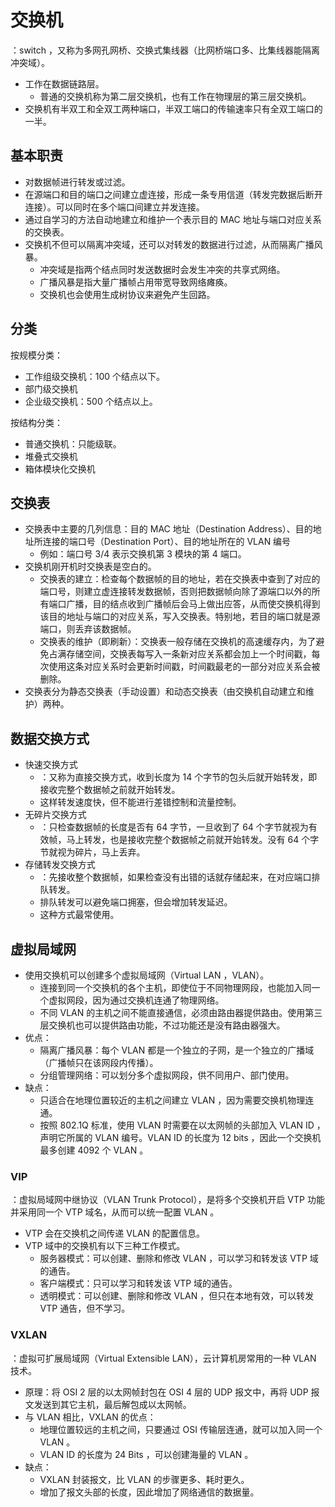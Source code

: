 # 交换机

：switch ，又称为多网孔网桥、交换式集线器（比网桥端口多、比集线器能隔离冲突域）。
- 工作在数据链路层。
  - 普通的交换机称为第二层交换机，也有工作在物理层的第三层交换机。
- 交换机有半双工和全双工两种端口，半双工端口的传输速率只有全双工端口的一半。

## 基本职责

- 对数据帧进行转发或过滤。
- 在源端口和目的端口之间建立虚连接，形成一条专用信道（转发完数据后断开连接）。可以同时在多个端口间建立并发连接。
- 通过自学习的方法自动地建立和维护一个表示目的 MAC 地址与端口对应关系的交换表。
- 交换机不但可以隔离冲突域，还可以对转发的数据进行过滤，从而隔离广播风暴。
  - 冲突域是指两个结点同时发送数据时会发生冲突的共享式网络。
  - 广播风暴是指大量广播帧占用带宽导致网络瘫痪。
  - 交换机也会使用生成树协议来避免产生回路。

## 分类

按规模分类：
- 工作组级交换机：100 个结点以下。
- 部门级交换机
- 企业级交换机：500 个结点以上。

按结构分类：
- 普通交换机：只能级联。
- 堆叠式交换机
- 箱体模块化交换机

## 交换表

- 交换表中主要的几列信息：目的 MAC 地址（Destination Address）、目的地址所连接的端口号（Destination Port）、目的地址所在的 VLAN 编号
  - 例如：端口号 3/4 表示交换机第 3 模块的第 4 端口。
- 交换机刚开机时交换表是空白的。
  - 交换表的建立：检查每个数据帧的目的地址，若在交换表中查到了对应的端口号，则建立虚连接转发数据帧，否则把数据帧向除了源端口以外的所有端口广播，目的结点收到广播帧后会马上做出应答，从而使交换机得到该目的地址与端口的对应关系，写入交换表。特别地，若目的端口就是源端口，则丢弃该数据帧。
  - 交换表的维护（即刷新）：交换表一般存储在交换机的高速缓存内，为了避免占满存储空间，交换表每写入一条新对应关系都会加上一个时间戳，每次使用这条对应关系时会更新时间戳，时间戳最老的一部分对应关系会被删除。
- 交换表分为静态交换表（手动设置）和动态交换表（由交换机自动建立和维护）两种。

## 数据交换方式

- 快速交换方式
  - ：又称为直接交换方式，收到长度为 14 个字节的包头后就开始转发，即接收完整个数据帧之前就开始转发。
  - 这样转发速度快，但不能进行差错控制和流量控制。
- 无碎片交换方式
  - ：只检查数据帧的长度是否有 64 字节，一旦收到了 64 个字节就视为有效帧，马上转发，也是接收完整个数据帧之前就开始转发。没有 64 个字节就视为碎片，马上丢弃。
- 存储转发交换方式
  - ：先接收整个数据帧，如果检查没有出错的话就存储起来，在对应端口排队转发。
  - 排队转发可以避免端口拥塞，但会增加转发延迟。
  - 这种方式最常使用。

## 虚拟局域网

- 使用交换机可以创建多个虚拟局域网（Virtual LAN ，VLAN）。
  - 连接到同一个交换机的各个主机，即使位于不同物理网段，也能加入同一个虚拟网段，因为通过交换机连通了物理网络。
  - 不同 VLAN 的主机之间不能直接通信，必须由路由器提供路由。使用第三层交换机也可以提供路由功能，不过功能还是没有路由器强大。
- 优点：
  - 隔离广播风暴：每个 VLAN 都是一个独立的子网，是一个独立的广播域（广播帧只在该网段内传播）。
  - 分组管理网络：可以划分多个虚拟网段，供不同用户、部门使用。
- 缺点：
  - 只适合在地理位置较近的主机之间建立 VLAN ，因为需要交换机物理连通。
  - 按照 802.1Q 标准，使用 VLAN 时需要在以太网帧的头部加入 VLAN ID ，声明它所属的 VLAN 编号。VLAN ID 的长度为 12 bits ，因此一个交换机最多创建 4092 个 VLAN 。

### VIP

：虚拟局域网中继协议（VLAN Trunk Protocol），是将多个交换机开启 VTP 功能并采用同一个 VTP 域名，从而可以统一配置 VLAN 。
- VTP 会在交换机之间传递 VLAN 的配置信息。
- VTP 域中的交换机有以下三种工作模式。
  - 服务器模式：可以创建、删除和修改 VLAN ，可以学习和转发该 VTP 域的通告。
  - 客户端模式：只可以学习和转发该 VTP 域的通告。
  - 透明模式：可以创建、删除和修改 VLAN ，但只在本地有效，可以转发 VTP 通告，但不学习。

### VXLAN

：虚拟可扩展局域网（Virtual Extensible LAN），云计算机房常用的一种 VLAN 技术。
- 原理：将 OSI 2 层的以太网帧封包在 OSI 4 层的 UDP 报文中，再将 UDP 报文发送到其它主机，最后解包成以太网帧。
- 与 VLAN 相比，VXLAN 的优点：
  - 地理位置较远的主机之间，只要通过 OSI 传输层连通，就可以加入同一个 VLAN 。
  - VLAN ID 的长度为 24 Bits ，可以创建海量的 VLAN 。
- 缺点：
  - VXLAN 封装报文，比 VLAN 的步骤更多、耗时更久。
  - 增加了报文头部的长度，因此增加了网络通信的数据量。

